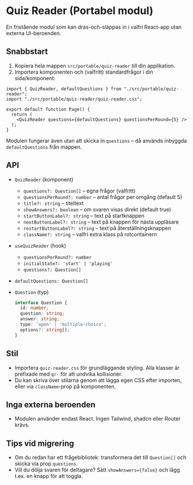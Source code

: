 # Quiz Reader (Portabel modul)

En fristående modul som kan dras-och-släppas in i valfri React-app utan externa UI-beroenden.

## Snabbstart

1. Kopiera hela mappen `src/portable/quiz-reader` till din applikation.
2. Importera komponenten och (valfritt) standardfrågor i din sida/komponent:

```tsx
import { QuizReader, defaultQuestions } from "./src/portable/quiz-reader";
import "./src/portable/quiz-reader/quiz-reader.css";

export default function Page() {
  return (
    <QuizReader questions={defaultQuestions} questionsPerRound={5} />
  );
}
```

Modulen fungerar även utan att skicka in `questions` – då används inbyggda `defaultQuestions` från mappen.

## API

- `QuizReader` (komponent)
  - `questions?: Question[]` – egna frågor (valfritt)
  - `questionsPerRound?: number` – antal frågor per omgång (default 5)
  - `title?: string` – titeltext
  - `showAnswers?: boolean` – om svaren visas direkt (default true)
  - `startButtonLabel?: string` – text på startknappen
  - `nextButtonLabel?: string` – text på knappen för nästa uppläsare
  - `restartButtonLabel?: string` – text på återställningsknappen
  - `className?: string` – valfri extra klass på rotcontainern

- `useQuizReader` (hook)
  - `questionsPerRound?: number`
  - `initialState?: 'start' | 'playing'`
  - `questions?: Question[]`

- `defaultQuestions: Question[]`

- `Question` (typ)
  ```ts
  interface Question {
    id: number;
    question: string;
    answer: string;
    type: 'open' | 'multiple-choice';
    options?: string[];
  }
  ```

## Stil

- Importera `quiz-reader.css` för grundläggande styling. Alla klasser är prefixade med `qr-` för att undvika kollisioner.
- Du kan skriva över stilarna genom att lägga egen CSS efter importen, eller via `className`-prop på komponenten.

## Inga externa beroenden

- Modulen använder endast React. Ingen Tailwind, shadcn eller Router krävs.

## Tips vid migrering

- Om du redan har ett frågebibliotek: transformera det till `Question[]` och skicka via prop `questions`.
- Vill du dölja svaren för deltagare? Sätt `showAnswers={false}` och lägg t.ex. en knapp för att toggla.
